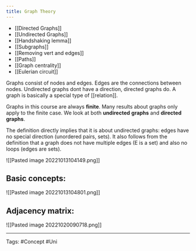 ```yaml
---
title: Graph Theory
---
```

- [[Directed Graphs]]
- [[Undirected  Graphs]]
- [[Handshaking lemma]]
- [[Subgraphs]]
- [[Removing vert and edges]]
- [[Paths]]
- [[Graph centrality]]
- [[Eulerian circuit]]

Graphs consist of nodes and edges. Edges are the connections between nodes. Undirected graphs dont have a direction, directed graphs do. A graph is basically a special type of [[relation]]. 

Graphs in this course are always **finite**. Many results about graphs only apply to the finite case. We look at both **undirected** **graphs** and **directed graphs**. 

The definition directly implies that it is about undirected graphs: edges have no special direction (unordered pairs, sets). It also follows from the definition that a graph does not have multiple edges (E is a set) and also no loops (edges are sets).

![[Pasted image 20221013104149.png]]

## Basic concepts:
![[Pasted image 20221013104801.png]]
## Adjacency matrix:
![[Pasted image 20221020090718.png]]

---
Tags: #Concept #Uni 